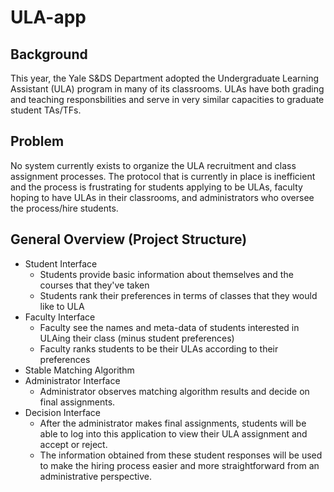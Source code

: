 # ULA-app

## Background
This year, the Yale S&DS Department adopted the Undergraduate Learning Assistant (ULA) program in many of its classrooms. ULAs have both grading and teaching responsbilities and serve in very similar capacities to graduate student TAs/TFs.

## Problem
No system currently exists to organize the ULA recruitment and class assignment processes. The protocol that is currently in place is inefficient and the process is frustrating for students applying to be ULAs, faculty hoping to have ULAs in their classrooms, and administrators who oversee the process/hire students.

## General Overview (Project Structure)
* Student Interface
    * Students provide basic information about themselves and the courses that they've taken
    * Students rank their preferences in terms of classes that they would like to ULA
* Faculty Interface
    * Faculty see the names and meta-data of students interested in ULAing their class (minus student preferences)
    * Faculty ranks students to be their ULAs according to their preferences
* Stable Matching Algorithm
* Administrator Interface
    * Administrator observes matching algorithm results and decide on final assignments.
* Decision Interface
	* After the administrator makes final assignments, students will be able to log into this application to view their ULA assignment and accept or reject.
	* The information obtained from these student responses will be used to make the hiring process easier and more straightforward from an administrative perspective.

